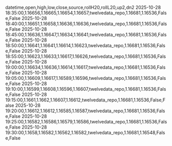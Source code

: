 datetime,open,high,low,close,source,rollH20,rollL20,up2,dn2
2025-10-28 18:35:00,1.16656,1.16665,1.16654,1.16657,twelvedata_repo,1.16681,1.16536,False,False
2025-10-28 18:40:00,1.16651,1.16658,1.16636,1.16636,twelvedata_repo,1.16681,1.16536,False,False
2025-10-28 18:45:00,1.16636,1.16647,1.16634,1.16641,twelvedata_repo,1.16681,1.16536,False,False
2025-10-28 18:50:00,1.16641,1.16641,1.16614,1.16623,twelvedata_repo,1.16681,1.16536,False,False
2025-10-28 18:55:00,1.16623,1.16633,1.16617,1.16626,twelvedata_repo,1.16681,1.16536,False,False
2025-10-28 19:00:00,1.16634,1.16636,1.16614,1.16617,twelvedata_repo,1.16681,1.16536,False,False
2025-10-28 19:05:00,1.16609,1.16617,1.16589,1.16596,twelvedata_repo,1.16681,1.16536,False,False
2025-10-28 19:10:00,1.16599,1.16608,1.16596,1.16607,twelvedata_repo,1.16681,1.16536,False,False
2025-10-28 19:15:00,1.1661,1.1662,1.16607,1.16612,twelvedata_repo,1.16681,1.16536,False,False
2025-10-28 19:20:00,1.16612,1.16612,1.16585,1.16587,twelvedata_repo,1.16681,1.16536,False,False
2025-10-28 19:25:00,1.16582,1.16586,1.16579,1.16586,twelvedata_repo,1.16681,1.16536,False,False
2025-10-28 19:30:00,1.1658,1.16582,1.16562,1.16582,twelvedata_repo,1.16681,1.16548,False,False
